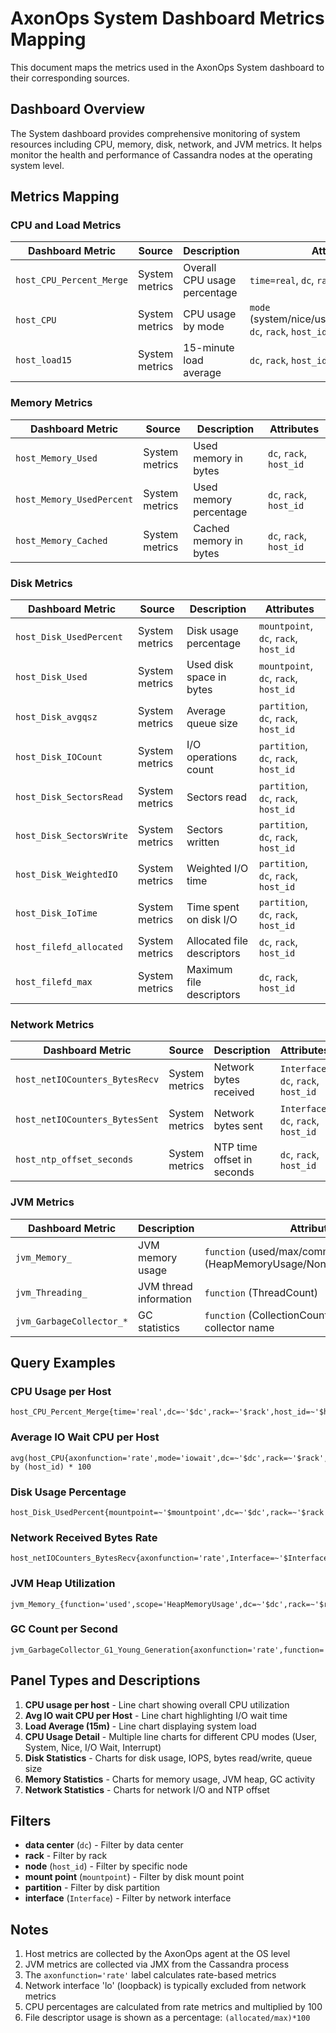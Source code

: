 # AxonOps System Dashboard Metrics Mapping

This document maps the metrics used in the AxonOps System dashboard to their corresponding sources.

## Dashboard Overview

The System dashboard provides comprehensive monitoring of system resources including CPU, memory, disk, network, and JVM metrics. It helps monitor the health and performance of Cassandra nodes at the operating system level.

## Metrics Mapping

### CPU and Load Metrics

| Dashboard Metric | Source | Description | Attributes |
|-----------------|--------|-------------|------------|
| `host_CPU_Percent_Merge` | System metrics | Overall CPU usage percentage | `time=real`, `dc`, `rack`, `host_id` |
| `host_CPU` | System metrics | CPU usage by mode | `mode` (system/nice/user/iowait/irq/softirq), `dc`, `rack`, `host_id` |
| `host_load15` | System metrics | 15-minute load average | `dc`, `rack`, `host_id` |

### Memory Metrics

| Dashboard Metric | Source | Description | Attributes |
|-----------------|--------|-------------|------------|
| `host_Memory_Used` | System metrics | Used memory in bytes | `dc`, `rack`, `host_id` |
| `host_Memory_UsedPercent` | System metrics | Used memory percentage | `dc`, `rack`, `host_id` |
| `host_Memory_Cached` | System metrics | Cached memory in bytes | `dc`, `rack`, `host_id` |

### Disk Metrics

| Dashboard Metric | Source | Description | Attributes |
|-----------------|--------|-------------|------------|
| `host_Disk_UsedPercent` | System metrics | Disk usage percentage | `mountpoint`, `dc`, `rack`, `host_id` |
| `host_Disk_Used` | System metrics | Used disk space in bytes | `mountpoint`, `dc`, `rack`, `host_id` |
| `host_Disk_avgqsz` | System metrics | Average queue size | `partition`, `dc`, `rack`, `host_id` |
| `host_Disk_IOCount` | System metrics | I/O operations count | `partition`, `dc`, `rack`, `host_id` |
| `host_Disk_SectorsRead` | System metrics | Sectors read | `partition`, `dc`, `rack`, `host_id` |
| `host_Disk_SectorsWrite` | System metrics | Sectors written | `partition`, `dc`, `rack`, `host_id` |
| `host_Disk_WeightedIO` | System metrics | Weighted I/O time | `partition`, `dc`, `rack`, `host_id` |
| `host_Disk_IoTime` | System metrics | Time spent on disk I/O | `partition`, `dc`, `rack`, `host_id` |
| `host_filefd_allocated` | System metrics | Allocated file descriptors | `dc`, `rack`, `host_id` |
| `host_filefd_max` | System metrics | Maximum file descriptors | `dc`, `rack`, `host_id` |

### Network Metrics

| Dashboard Metric | Source | Description | Attributes |
|-----------------|--------|-------------|------------|
| `host_netIOCounters_BytesRecv` | System metrics | Network bytes received | `Interface`, `dc`, `rack`, `host_id` |
| `host_netIOCounters_BytesSent` | System metrics | Network bytes sent | `Interface`, `dc`, `rack`, `host_id` |
| `host_ntp_offset_seconds` | System metrics | NTP time offset in seconds | `dc`, `rack`, `host_id` |

### JVM Metrics

| Dashboard Metric | Description | Attributes |
|-----------------|-------------|------------|
| `jvm_Memory_` | JVM memory usage | `function` (used/max/committed), `scope` (HeapMemoryUsage/NonHeapMemoryUsage) |
| `jvm_Threading_` | JVM thread information | `function` (ThreadCount) |
| `jvm_GarbageCollector_*` | GC statistics | `function` (CollectionCount/CollectionTime), collector name |

## Query Examples

### CPU Usage per Host
```promql
host_CPU_Percent_Merge{time='real',dc=~'$dc',rack=~'$rack',host_id=~'$host_id'}
```

### Average IO Wait CPU per Host
```promql
avg(host_CPU{axonfunction='rate',mode='iowait',dc=~'$dc',rack=~'$rack',host_id=~'$host_id'}) by (host_id) * 100
```

### Disk Usage Percentage
```promql
host_Disk_UsedPercent{mountpoint=~'$mountpoint',dc=~'$dc',rack=~'$rack',host_id=~'$host_id'}
```

### Network Received Bytes Rate
```promql
host_netIOCounters_BytesRecv{axonfunction='rate',Interface=~'$Interface',Interface!='lo',dc=~'$dc',rack=~'$rack',host_id=~'$host_id'}
```

### JVM Heap Utilization
```promql
jvm_Memory_{function='used',scope='HeapMemoryUsage',dc=~'$dc',rack=~'$rack',host_id=~'$host_id'}
```

### GC Count per Second
```promql
jvm_GarbageCollector_G1_Young_Generation{axonfunction='rate',function='CollectionCount',dc=~'$dc',rack=~'$rack',host_id=~'$host_id'}
```

## Panel Types and Descriptions

1. **CPU usage per host** - Line chart showing overall CPU utilization
2. **Avg IO wait CPU per Host** - Line chart highlighting I/O wait time
3. **Load Average (15m)** - Line chart displaying system load
4. **CPU Usage Detail** - Multiple line charts for different CPU modes (User, System, Nice, I/O Wait, Interrupt)
5. **Disk Statistics** - Charts for disk usage, IOPS, bytes read/write, queue size
6. **Memory Statistics** - Charts for memory usage, JVM heap, GC activity
7. **Network Statistics** - Charts for network I/O and NTP offset

## Filters

- **data center** (`dc`) - Filter by data center
- **rack** - Filter by rack
- **node** (`host_id`) - Filter by specific node
- **mount point** (`mountpoint`) - Filter by disk mount point
- **partition** - Filter by disk partition
- **interface** (`Interface`) - Filter by network interface

## Notes

1. Host metrics are collected by the AxonOps agent at the OS level
2. JVM metrics are collected via JMX from the Cassandra process
3. The `axonfunction='rate'` label calculates rate-based metrics
4. Network interface 'lo' (loopback) is typically excluded from network metrics
5. CPU percentages are calculated from rate metrics and multiplied by 100
6. File descriptor usage is shown as a percentage: `(allocated/max)*100`